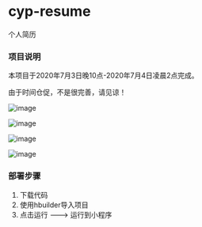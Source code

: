 # cyp-resume
个人简历


### 项目说明
本项目于2020年7月3日晚10点-2020年7月4日凌晨2点完成。

由于时间仓促，不是很完善，请见谅！


![image](http://tvax2.sinaimg.cn/large/005Tv2WXgy1ggffb024atj308x0fnjsx.jpg)


![image](http://tva1.sinaimg.cn/large/005Tv2WXgy1ggff8i3ajpj308u0fn751.jpg)


![image](http://tvax3.sinaimg.cn/large/005Tv2WXgy1ggff8x98o9j308s0fpjsx.jpg)


![image](http://tvax1.sinaimg.cn/large/005Tv2WXgy1ggff9f6degj308t0fr42d.jpg)

### 部署步骤
1.  下载代码
2.  使用hbuilder导入项目
3.  点击运行 --->  运行到小程序
